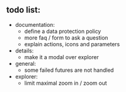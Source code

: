 ## todo list:
 - documentation:
    - define a data protection policy
    - more faq / form to ask a question
    - explain actions, icons and parameters
 - details:
   - make it a modal over explorer
 - general:
   - some failed futures are not handled
 - explorer:
   - limit maximal zoom in / zoom out
